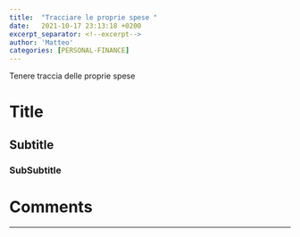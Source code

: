 ```yaml
---
title:  "Tracciare le proprie spese "
date:   2021-10-17 23:13:18 +0200
excerpt_separator: <!--excerpt-->
author: 'Matteo'
categories: [PERSONAL-FINANCE]
---
```

Tenere traccia delle proprie spese
<!--excerpt-->

# Title
## Subtitle
### SubSubtitle




# Comments
---
